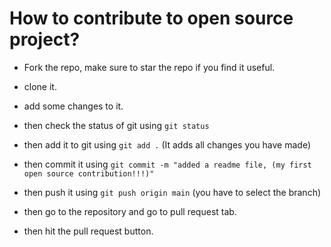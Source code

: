 # How to contribute to open source project?

- Fork the repo, make sure to star the repo if you find it useful.
- clone it.
- add some changes to it.
- then check the status of git using `git status`
- then add it to git using `git add .` (It adds all changes you have made)
- then commit it using `git commit -m "added a readme file, (my first open source contribution!!!)"`
- then push it using `git push origin main` (you have to select the branch)

- then go to the repository and go to pull request tab.
- then hit the pull request button.

